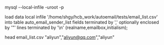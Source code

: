 mysql --local-infile -uroot -p

load data local infile '/home/shgy/hcb_work/autoemail/tests/email_list.csv'
into table auto_email_sender_list fields terminated by ','
optionally enclosed by '"'
lines terminated by '\n' (realname,emailbox,initialism);

head email_list.csv
"aliyun","aliyun@qq.com","aliyun"

